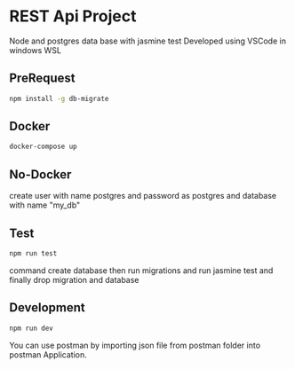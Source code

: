 # REST Api Project

Node and postgres data base with jasmine test Developed using VSCode in windows
WSL

## PreRequest

```sh
npm install -g db-migrate
```

## Docker

```sh
docker-compose up
```

## No-Docker

create user with name postgres and password as postgres and database with name
"my_db"

## Test

```sh
npm run test
```

command create database then run migrations and run jasmine test and finally
drop migration and database

## Development

```sh
npm run dev
```

You can use postman by importing json file from postman folder into postman
Application.
